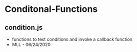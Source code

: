 # Conditonal-Functions


 ## condition.js
 * functions to test conditions and invoke a callback function
 * MLL - 06/24/2020

